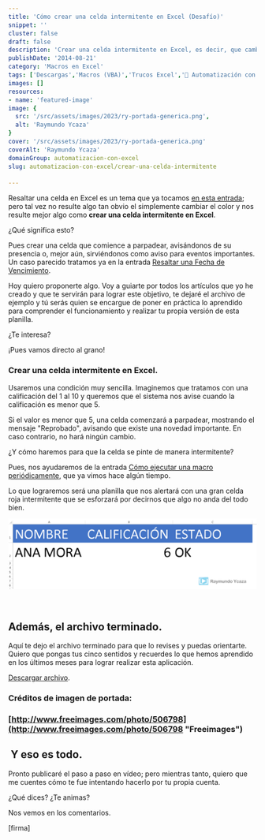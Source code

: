```yaml
---
title: 'Cómo crear una celda intermitente en Excel (Desafío)'
snippet: ''
cluster: false
draft: false 
description: 'Crear una celda intermitente en Excel, es decir, que cambie de color una y otra vez, no es algo demasiado complicado de hacer. Sigue leyendo y te muestro cómo hacerlo.'
publishDate: '2014-08-21'
category: 'Macros en Excel'
tags: ['Descargas','Macros (VBA)','Trucos Excel','🤖 Automatización con Excel']
images: []
resources: 
- name: 'featured-image'
image: {
  src: '/src/assets/images/2023/ry-portada-generica.png',
  alt: 'Raymundo Ycaza'
}
cover: '/src/assets/images/2023/ry-portada-generica.png'
coverAlt: 'Raymundo Ycaza'
domainGroup: automatizacion-con-excel
slug: automatizacion-con-excel/crear-una-celda-intermitente

---
```


Resaltar una celda en Excel es un tema que ya tocamos [en esta entrada](http://raymundoycaza.com/como-resaltar-celda-activa/ "Resaltar la celda activa."); pero tal vez no resulte algo tan obvio el simplemente cambiar el color y nos resulte mejor algo como **crear una celda intermitente en Excel**.

¿Qué significa esto?

Pues crear una celda que comience a parpadear, avisándonos de su presencia o, mejor aún, sirviéndonos como aviso para eventos importantes. Un caso parecido tratamos ya en la entrada [Resaltar una Fecha de Vencimiento](http://raymundoycaza.com/como-resaltar-una-fecha-de-vencimiento-en-excel/ "Resaltar una Fecha de Vencimiento").

Hoy quiero proponerte algo. Voy a guiarte por todos los artículos que yo he creado y que te servirán para lograr este objetivo, te dejaré el archivo de ejemplo y tú serás quien se encargue de poner en práctica lo aprendido para comprender el funcionamiento y realizar tu propia versión de esta planilla.

¿Te interesa?

¡Pues vamos directo al grano!

### Crear una celda intermitente en Excel.

Usaremos una condición muy sencilla. Imaginemos que tratamos con una calificación del 1 al 10 y queremos que el sistema nos avise cuando la calificación es menor que 5.

Si el valor es menor que 5, una celda comenzará a parpadear, mostrando el mensaje "Reprobado", avisando que existe una novedad importante. En caso contrario, no hará ningún cambio.

¿Y cómo haremos para que la celda se pinte de manera intermitente?

Pues, nos ayudaremos de la entrada [Cómo ejecutar una macro periódicamente](http://raymundoycaza.com/ejecutar-una-macro-periodicamente/ "Cómo ejecutar una macro periódicamente"), que ya vimos hace algún tiempo.

Lo que lograremos será una planilla que nos alertará con una gran celda roja intermitente que se esforzará por decirnos que algo no anda del todo bien.

![Crear una celda intermitente](/src/assets/images/2023/crear-una-celda-intermitente.gif)

 

## Además, el archivo terminado.

Aquí te dejo el archivo terminado para que lo revises y puedas orientarte. Quiero que pongas tus cinco sentidos y recuerdes lo que hemos aprendido en los últimos meses para lograr realizar esta aplicación.

[Descargar archivo](http://raymundoycaza.com/wp-content/uploads//crear-una-celda-intermitente.xlsm "Descargar archivo").

### Créditos de imagen de portada:

### [http://www.freeimages.com/photo/506798](http://www.freeimages.com/photo/506798 "Freeimages")

##  Y eso es todo.

Pronto publicaré el paso a paso en vídeo; pero mientras tanto, quiero que me cuentes cómo te fue intentando hacerlo por tu propia cuenta.

¿Qué dices? ¿Te animas?

Nos vemos en los comentarios.

\[firma\]
